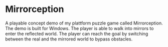 # Mirrorception
A playable concept demo of my plattform puzzle game called Mirrorception. The demo is built for Windows.
The player is able to walk into mirrors to enter the reflected world. The player can reach the goal by switching between the real and the mirrored world to bypass obstacles.
